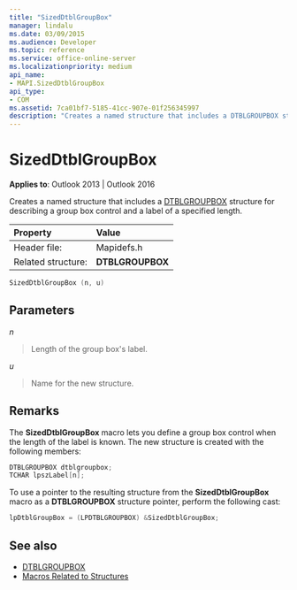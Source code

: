 ```yaml
---
title: "SizedDtblGroupBox"
manager: lindalu
ms.date: 03/09/2015
ms.audience: Developer
ms.topic: reference
ms.service: office-online-server
ms.localizationpriority: medium
api_name:
- MAPI.SizedDtblGroupBox
api_type:
- COM
ms.assetid: 7ca01bf7-5185-41cc-907e-01f256345997
description: "Creates a named structure that includes a DTBLGROUPBOX structure for describing a group box control and a label of a specified length."
---
```


# SizedDtblGroupBox

**Applies to**: Outlook 2013 | Outlook 2016 
  
Creates a named structure that includes a [DTBLGROUPBOX](dtblgroupbox.md) structure for describing a group box control and a label of a specified length. 
  
|Property |Value |
|:-----|:-----|
|Header file:  <br/> |Mapidefs.h  <br/> |
|Related structure:  <br/> |**DTBLGROUPBOX** <br/> |
   
```cpp
SizedDtblGroupBox (n, u)
```

## Parameters

_n_
  
> Length of the group box's label. 
    
_u_
  
> Name for the new structure.
    
## Remarks

The **SizedDtblGroupBox** macro lets you define a group box control when the length of the label is known. The new structure is created with the following members: 
  
```cpp
DTBLGROUPBOX dtblgroupbox;
TCHAR lpszLabel[n];

```

To use a pointer to the resulting structure from the **SizedDtblGroupBox** macro as a **DTBLGROUPBOX** structure pointer, perform the following cast: 
  
```cpp
lpDtblGroupBox = (LPDTBLGROUPBOX) &SizedDtblGroupBox;

```

## See also

- [DTBLGROUPBOX](dtblgroupbox.md)
- [Macros Related to Structures](macros-related-to-structures.md)

